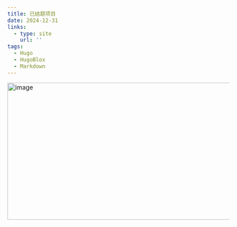 ```yaml
---
title: 已结题项目
date: 2024-12-31
links:
  - type: site
    url: ''
tags:
  - Hugo
  - HugoBlox
  - Markdown
---
```

<img width="2699" height="311" alt="image" src="https://github.com/user-attachments/assets/b252025a-180e-4c22-a47e-9c8119378099" />

<!--more-->
